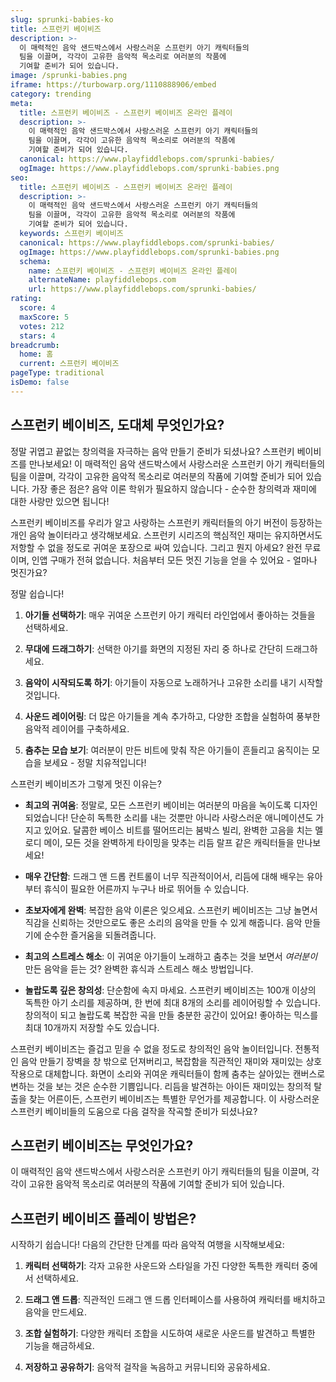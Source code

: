 ```yaml
---
slug: sprunki-babies-ko
title: 스프런키 베이비즈
description: >-
  이 매력적인 음악 샌드박스에서 사랑스러운 스프런키 아기 캐릭터들의 
  팀을 이끌며, 각각이 고유한 음악적 목소리로 여러분의 작품에 
  기여할 준비가 되어 있습니다.
image: /sprunki-babies.png
iframe: https://turbowarp.org/1110888906/embed
category: trending
meta:
  title: 스프런키 베이비즈 - 스프런키 베이비즈 온라인 플레이
  description: >-
    이 매력적인 음악 샌드박스에서 사랑스러운 스프런키 아기 캐릭터들의 
    팀을 이끌며, 각각이 고유한 음악적 목소리로 여러분의 작품에 
    기여할 준비가 되어 있습니다.
  canonical: https://www.playfiddlebops.com/sprunki-babies/
  ogImage: https://www.playfiddlebops.com/sprunki-babies.png
seo:
  title: 스프런키 베이비즈 - 스프런키 베이비즈 온라인 플레이
  description: >-
    이 매력적인 음악 샌드박스에서 사랑스러운 스프런키 아기 캐릭터들의 
    팀을 이끌며, 각각이 고유한 음악적 목소리로 여러분의 작품에 
    기여할 준비가 되어 있습니다.
  keywords: 스프런키 베이비즈
  canonical: https://www.playfiddlebops.com/sprunki-babies/
  ogImage: https://www.playfiddlebops.com/sprunki-babies.png
  schema:
    name: 스프런키 베이비즈 - 스프런키 베이비즈 온라인 플레이
    alternateName: playfiddlebops.com
    url: https://www.playfiddlebops.com/sprunki-babies/
rating:
  score: 4
  maxScore: 5
  votes: 212
  stars: 4
breadcrumb:
  home: 홈
  current: 스프런키 베이비즈
pageType: traditional
isDemo: false
---
```


## 스프런키 베이비즈, 도대체 무엇인가요?

정말 귀엽고 끝없는 창의력을 자극하는 음악 만들기 준비가 되셨나요? 스프런키 베이비즈를 만나보세요! 이 매력적인 음악 샌드박스에서 사랑스러운 스프런키 아기 캐릭터들의 팀을 이끌며, 각각이 고유한 음악적 목소리로 여러분의 작품에 기여할 준비가 되어 있습니다. 가장 좋은 점은? 음악 이론 학위가 필요하지 않습니다 - 순수한 창의력과 재미에 대한 사랑만 있으면 됩니다!

스프런키 베이비즈를 우리가 알고 사랑하는 스프런키 캐릭터들의 아기 버전이 등장하는 개인 음악 놀이터라고 생각해보세요. 스프런키 시리즈의 핵심적인 재미는 유지하면서도 저항할 수 없을 정도로 귀여운 포장으로 싸여 있습니다. 그리고 뭔지 아세요? 완전 무료이며, 인앱 구매가 전혀 없습니다. 처음부터 모든 멋진 기능을 얻을 수 있어요 - 얼마나 멋진가요?

정말 쉽습니다!

1. **아기들 선택하기**: 매우 귀여운 스프런키 아기 캐릭터 라인업에서 좋아하는 것들을 선택하세요.

1. **무대에 드래그하기**: 선택한 아기를 화면의 지정된 자리 중 하나로 간단히 드래그하세요.

1. **음악이 시작되도록 하기**: 아기들이 자동으로 노래하거나 고유한 소리를 내기 시작할 것입니다.

1. **사운드 레이어링**: 더 많은 아기들을 계속 추가하고, 다양한 조합을 실험하여 풍부한 음악적 레이어를 구축하세요.

1. **춤추는 모습 보기**: 여러분이 만든 비트에 맞춰 작은 아기들이 흔들리고 움직이는 모습을 보세요 - 정말 치유적입니다!

스프런키 베이비즈가 그렇게 멋진 이유는?

- **최고의 귀여움**: 정말로, 모든 스프런키 베이비는 여러분의 마음을 녹이도록 디자인되었습니다! 단순히 독특한 소리를 내는 것뿐만 아니라 사랑스러운 애니메이션도 가지고 있어요. 달콤한 베이스 비트를 떨어뜨리는 붐박스 빌리, 완벽한 고음을 치는 멜로디 메이, 모든 것을 완벽하게 타이밍을 맞추는 리듬 랄프 같은 캐릭터들을 만나보세요!

- **매우 간단함**: 드래그 앤 드롭 컨트롤이 너무 직관적이어서, 리듬에 대해 배우는 유아부터 휴식이 필요한 어른까지 누구나 바로 뛰어들 수 있습니다.

- **초보자에게 완벽**: 복잡한 음악 이론은 잊으세요. 스프런키 베이비즈는 그냥 놀면서 직감을 신뢰하는 것만으로도 좋은 소리의 음악을 만들 수 있게 해줍니다. 음악 만들기에 순수한 즐거움을 되돌려줍니다.

- **최고의 스트레스 해소**: 이 귀여운 아기들이 노래하고 춤추는 것을 보면서 *여러분이* 만든 음악을 듣는 것? 완벽한 휴식과 스트레스 해소 방법입니다.

- **놀랍도록 깊은 창의성**: 단순함에 속지 마세요. 스프런키 베이비즈는 100개 이상의 독특한 아기 소리를 제공하며, 한 번에 최대 8개의 소리를 레이어링할 수 있습니다. 창의적이 되고 놀랍도록 복잡한 곡을 만들 충분한 공간이 있어요! 좋아하는 믹스를 최대 10개까지 저장할 수도 있습니다.

스프런키 베이비즈는 즐겁고 믿을 수 없을 정도로 창의적인 음악 놀이터입니다. 전통적인 음악 만들기 장벽을 창 밖으로 던져버리고, 복잡함을 직관적인 재미와 재미있는 상호작용으로 대체합니다. 화면이 소리와 귀여운 캐릭터들이 함께 춤추는 살아있는 캔버스로 변하는 것을 보는 것은 순수한 기쁨입니다. 리듬을 발견하는 아이든 재미있는 창의적 탈출을 찾는 어른이든, 스프런키 베이비즈는 특별한 무언가를 제공합니다. 이 사랑스러운 스프런키 베이비들의 도움으로 다음 걸작을 작곡할 준비가 되셨나요?

## 스프런키 베이비즈는 무엇인가요?

이 매력적인 음악 샌드박스에서 사랑스러운 스프런키 아기 캐릭터들의 팀을 이끌며, 각각이 고유한 음악적 목소리로 여러분의 작품에 기여할 준비가 되어 있습니다.

## 스프런키 베이비즈 플레이 방법은?

시작하기 쉽습니다! 다음의 간단한 단계를 따라 음악적 여행을 시작해보세요:

1. **캐릭터 선택하기**: 각자 고유한 사운드와 스타일을 가진 다양한 독특한 캐릭터 중에서 선택하세요.

1. **드래그 앤 드롭**: 직관적인 드래그 앤 드롭 인터페이스를 사용하여 캐릭터를 배치하고 음악을 만드세요.

1. **조합 실험하기**: 다양한 캐릭터 조합을 시도하여 새로운 사운드를 발견하고 특별한 기능을 해금하세요.

1. **저장하고 공유하기**: 음악적 걸작을 녹음하고 커뮤니티와 공유하세요.